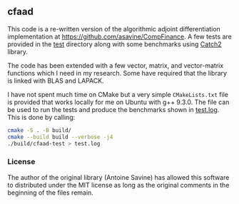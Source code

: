 ## cfaad

This code is a re-written version of the
algorithmic adjoint differentiation implementation at
https://github.com/asavine/CompFinance. A few tests are provided in the
[test](tests/) directory along with some benchmarks using
[Catch2](https://github.com/catchorg/Catch2) library.

The code has been extended with a few vector, matrix, and vector-matrix
functions which I need in my research. Some have required that the library is linked
with BLAS and LAPACK.

I have not spent much time on CMake but a very simple `CMakeLists.txt` file is
provided that works locally for me on Ubuntu with g++ 9.3.0. The file can be used
to run the tests and produce the benchmarks shown in [test.log](test.log). This
is done by calling:

```bash
cmake -S . -B build/
cmake --build build --verbose -j4
./build/cfaad-test > test.log
```

### License
The author of the original library (Antoine Savine)
has allowed this software to distributed under the MIT license as long as the
original comments in the beginning of the files remain.